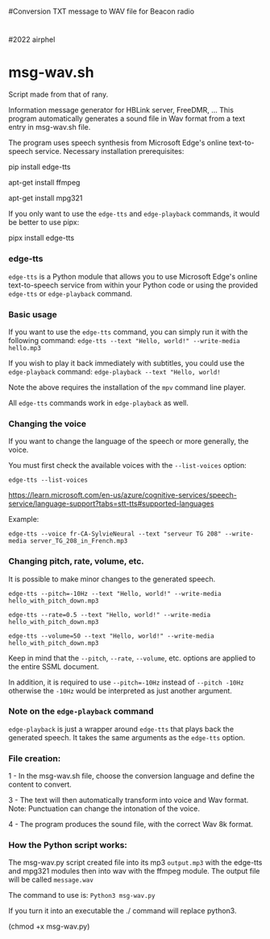 #
#Conversion TXT message to WAV file for Beacon radio
#
#2022 airphel
#
# msg-wav.sh

Script made from that of rany.

Information message generator for HBLink server, FreeDMR, ... This program automatically generates a sound file in Wav format from a text entry in msg-wav.sh file.

The program uses speech synthesis from Microsoft Edge's online text-to-speech service.
Necessary installation prerequisites:

pip install edge-tts

apt-get install ffmpeg

apt-get install mpg321

If you only want to use the `edge-tts` and `edge-playback` commands, it would be better to use pipx:

pipx install edge-tts

### edge-tts

`edge-tts` is a Python module that allows you to use Microsoft Edge's online text-to-speech service from within your Python code or using the provided `edge-tts` or `edge-playback` command.

### Basic usage

If you want to use the `edge-tts` command, you can simply run it with the following command: `edge-tts --text "Hello, world!" --write-media hello.mp3`

If you wish to play it back immediately with subtitles, you could use the `edge-playback` command: `edge-playback --text "Hello, world!`

Note the above requires the installation of the `mpv` command line player.

All `edge-tts` commands work in `edge-playback` as well.

### Changing the voice

If you want to change the language of the speech or more generally, the voice. 

You must first check the available voices with the `--list-voices` option:

`edge-tts --list-voices`

https://learn.microsoft.com/en-us/azure/cognitive-services/speech-service/language-support?tabs=stt-tts#supported-languages

Example:

`edge-tts --voice fr-CA-SylvieNeural --text "serveur TG 208" --write-media server_TG_208_in_French.mp3`

### Changing pitch, rate, volume, etc.

It is possible to make minor changes to the generated speech.

`edge-tts --pitch=-10Hz --text "Hello, world!" --write-media hello_with_pitch_down.mp3`

`edge-tts --rate=0.5 --text "Hello, world!" --write-media hello_with_pitch_down.mp3`

`edge-tts --volume=50 --text "Hello, world!" --write-media hello_with_pitch_down.mp3`

Keep in mind that the `--pitch`, `--rate`, `--volume`, etc. options are applied to the entire SSML document.

In addition, it is required to use `--pitch=-10Hz` instead of `--pitch -10Hz` otherwise the `-10Hz` would be interpreted as just another argument.

### Note on the `edge-playback` command

`edge-playback` is just a wrapper around `edge-tts` that plays back the generated speech. It takes the same arguments as the `edge-tts` option.

### File creation:

1 - In the msg-wav.sh file, choose the conversion language and define the content to convert.

3 - The text will then automatically transform into voice and Wav format. Note: Punctuation can change the intonation of the voice.

4 - The program produces the sound file, with the correct Wav 8k format.


### How the Python script works:

The msg-wav.py script created file into its mp3 `output.mp3` with the edge-tts and mpg321 modules then into wav with the ffmpeg module.
The output file will be called `message.wav`

The command to use is:
`Python3 msg-wav.py`

If you turn it into an executable the ./ command will replace python3.

(chmod +x msg-wav.py)




